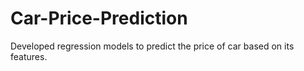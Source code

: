 # Car-Price-Prediction
Developed regression models to predict the price of car based on its features.
